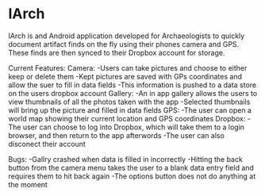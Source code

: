 IArch
=====

IArch is and Android application developed for Archaeologists to quickly document artifact finds
on the fly using their phones camera and GPS. These finds are then synced to their Dropbox account for storage.

Current Features:
  Camera:
    -Users can take pictures and choose to either keep or delete them
    -Kept pictures are saved with GPs coordinates and allow the suer to fill in data fields
    -This information is pushed to a data store on the users dropbox account
  Gallery:
    -An in app gallery allows the users to view thumbnails of all the photos taken with the app
    -Selected thumbnails will bring up the picture and filled in data fields
  GPS:
    -The user can open a world map showing their current location and GPS coordinates
  Dropbox:
    -The user can choose to log into Dropbox, which will take them to a login browser, and then return to the app afterwords
    -The user can also disconect their account
  
Bugs:
  -Gallry crashed when data is filled in incorrectly
  -Hitting the back button from the camera menu takes the user to a blank data entry field and requires them to hit back again
  -The options button does not do anything at the moment
  
